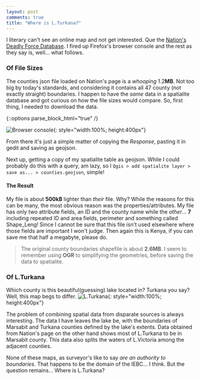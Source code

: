 ```yaml
---
layout: post
comments: true
title: "Where is L.Turkana?"
---
```


I literary can't see an online map and not get interested. Que the [Nation's Deadly Force Database]. I fired up Firefox's browser console and the rest as they say is, well... what follows.

### Of File Sizes
The counties json file loaded on Nation's page is a *whooping* 1.2**MB**. Not too big by today's standards, and considering it contains all 47 county (not exactly straight) boundaries. I happen to have the *same* data in a spatialite database and got curious on how the file sizes would compare. So, first thing, I needed to download the data. 

{::options parse_block_html="true" /}

![Browser console]{: style="width:100%; height:400px"}


From there it's just a simple matter of copying the *Response*, pasting it in gedit and saving as geojson.

Next up, getting a copy of my spatialite table as geojson. While I could probably do this with a query, am lazy, so I `Qgis > add spatialite layer > save as... > counties.geojson`, simple!

#### The Result
My file is about **500kB** lighter than *their* file. Why? While the reasons for this can be many, the most obvious reason was the properties/attributes. My file has only two attribute fields, an ID and the county name while the *other*... **7** including repeated ID and area fields, perimeter and something called Shape_Leng! Since I cannot be sure that this file isn't used elsewhere where those fields are important I won't judge. Then again this is Kenya, if you can save me that half a megabyte, please do.

> The original county boundaries shapefile is about **2.6MB**. I seem to remember using **OGR** to simplifying the geometries, before saving the data to spatialite.

### Of L.Turkana
Which county is this beautiful(guessing) lake located in? Turkana you say? Well, this map begs to differ. ![L.Turkana]{: style="width:100%; height:400px"}

The problem of combining spatial data from disparate sources is always interesting. The data I have leaves the lake be, with the boundaries of Marsabit and Turkana counties defined by the lake's extents. Data obtained from Nation's page on the other hand shows most of L.Turkana to be in Marsabit county. This data also splits the waters of L.Victoria among the adjacent counties. 

None of these maps, as surveyor's like to say *are an authority to boundaries*. That happens to be the domain of the IEBC... I think. But the question remains... Where is L.Turkana?

[Nation's Deadly Force Database]: http://www.nation.co.ke/newsplex/deadly-force-database/2718262-3402136-ms1o0nz/index.html
[Browser console]: {{site.url}}/images/web_console.png
[L.Turkana]: {{site.url}}/images/lturkana.png
